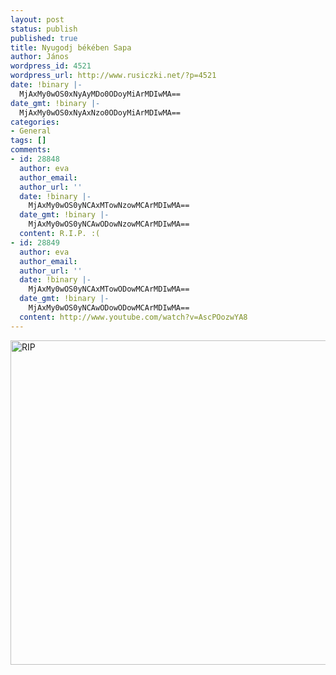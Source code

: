 ```yaml
---
layout: post
status: publish
published: true
title: Nyugodj békében Sapa
author: János
wordpress_id: 4521
wordpress_url: http://www.rusiczki.net/?p=4521
date: !binary |-
  MjAxMy0wOS0xNyAyMDo0ODoyMiArMDIwMA==
date_gmt: !binary |-
  MjAxMy0wOS0xNyAxNzo0ODoyMiArMDIwMA==
categories:
- General
tags: []
comments:
- id: 28848
  author: eva
  author_email: 
  author_url: ''
  date: !binary |-
    MjAxMy0wOS0yNCAxMTowNzowMCArMDIwMA==
  date_gmt: !binary |-
    MjAxMy0wOS0yNCAwODowNzowMCArMDIwMA==
  content: R.I.P. :(
- id: 28849
  author: eva
  author_email: 
  author_url: ''
  date: !binary |-
    MjAxMy0wOS0yNCAxMTowODowMCArMDIwMA==
  date_gmt: !binary |-
    MjAxMy0wOS0yNCAwODowODowMCArMDIwMA==
  content: http://www.youtube.com/watch?v=AscPOozwYA8
---
```

<p><a href="http://www.rusiczki.net/wp-content/uploads/2013/10/Untitled.png"><img class="alignnone size-medium wp-image-4552" alt="RIP" src="http://www.rusiczki.net/wp-content/uploads/2013/10/Untitled-693x519.png" width="693" height="519" /></a></p>

